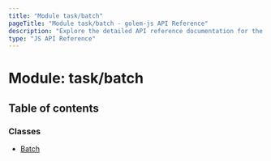 ```yaml
---
title: "Module task/batch"
pageTitle: "Module task/batch - golem-js API Reference"
description: "Explore the detailed API reference documentation for the Module task/batch within the golem-js SDK for the Golem Network."
type: "JS API Reference"
---
```

# Module: task/batch

## Table of contents

### Classes

- [Batch](../classes/task_batch.Batch)
